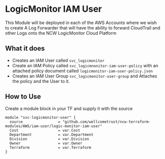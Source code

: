 # LogicMonitor IAM User

This Module will be deployed in each of the AWS Accounts where we wish to create A Log Forwarder that will have the ability to forward CloudTrail and other Logs onto the NCW LogicMonitor Cloud Platform

## What it does
* Creates an IAM User called `svc_logicmonitor`
* Create an IAM Policy called `svc_logicmnonitor-iam-user-policy` with an attached policy document called `logicmonitor-iam-user-policy.json`
* Creates an IAM User Group `svc_logicmonitor-user-group` and Attaches the policy and the User to it.

## How to Use
Create a module block in your TF and supply it with the source
```
module "svc-logicmonitor-user" {
  source                = "github.com/wellcometrust/ncw-terraform-modules/AWS/iam-user/logic-monitor-iam-user"
  Cost                  = var.Cost
  Department            = var.Department
  Division              = var.Division
  Owner                 = var.Owner
  Terraform             = var.Terraform
}
```